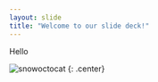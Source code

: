 ```yaml
---
layout: slide
title: "Welcome to our slide deck!"
---
```


Hello

![snowoctocat](https://octodex.github.com/images/snowoctocat.png)
{: .center}
